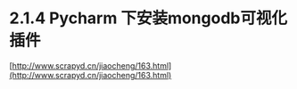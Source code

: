 # 2.1.4 Pycharm 下安装mongodb可视化插件

[http://www.scrapyd.cn/jiaocheng/163.html](http://www.scrapyd.cn/jiaocheng/163.html)
